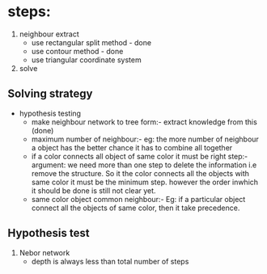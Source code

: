 # steps:
  1. neighbour extract
      * use rectangular split method - done
      * use contour method - done
      * use triangular coordinate system 
  3. solve

## Solving strategy
* hypothesis testing
  * make neighbour network to tree form:- extract knowledge from this  (done)
  * maximum number of neighbour:- eg: the more number of neighbour a object has the better chance it has to combine all together
  * if a color connects all object of same color it must be right step:- argument: we need more than one step to delete the information i.e remove the structure. 
     So it the color connects all the objects with same color it must be the minimum step. however the order inwhich it should be done is still not clear yet.
  * same color object common neighbour:- Eg: if a particular object connect all the objects of same color, then it take precedence.

## Hypothesis test

1. Nebor network
    * depth is always less than total number of steps
